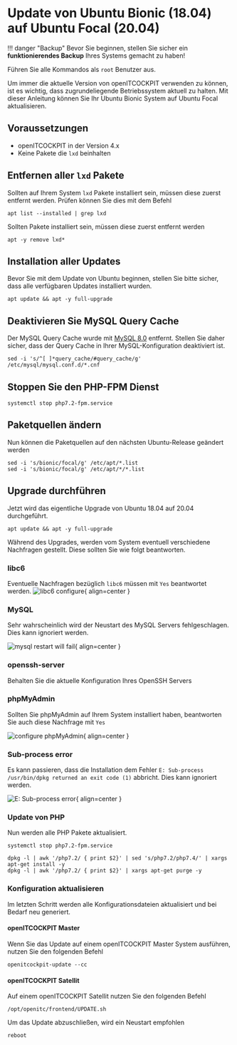 # Update von Ubuntu Bionic (18.04) auf Ubuntu Focal (20.04)

!!! danger "Backup"
    Bevor Sie beginnen, stellen Sie sicher ein **funktionierendes Backup** Ihres Systems gemacht zu haben!

Führen Sie alle Kommandos als `root` Benutzer aus.

Um immer die aktuelle Version von openITCOCKPIT verwenden zu können, ist es wichtig, dass zugrundeliegende Betriebssystem aktuell zu halten.
Mit dieser Anleitung können Sie Ihr Ubuntu Bionic System auf Ubuntu Focal aktualisieren.

##  Voraussetzungen
 -  openITCOCKPIT in der Version 4.x
 -  Keine Pakete die `lxd` beinhalten

## Entfernen aller `lxd` Pakete
Sollten auf Ihrem System `lxd` Pakete installiert sein, müssen diese zuerst entfernt werden. Prüfen können Sie dies mit dem Befehl
```
apt list --installed | grep lxd
```

Sollten Pakete installiert sein, müssen diese zuerst entfernt werden
```
apt -y remove lxd*
```

## Installation aller Updates
Bevor Sie mit dem Update von Ubuntu beginnen, stellen Sie bitte sicher, dass alle verfügbaren Updates installiert wurden.

```
apt update && apt -y full-upgrade
```

## Deaktivieren Sie MySQL Query Cache
Der MySQL Query Cache wurde mit [MySQL 8.0](https://dev.mysql.com/blog-archive/mysql-8-0-retiring-support-for-the-query-cache/) entfernt.
Stellen Sie daher sicher, dass der Query Cache in Ihrer MySQL-Konfiguration deaktiviert ist.
```
sed -i 's/^[ ]*query_cache/#query_cache/g' /etc/mysql/mysql.conf.d/*.cnf
```

## Stoppen Sie den PHP-FPM Dienst
```
systemctl stop php7.2-fpm.service
```

## Paketquellen ändern
Nun können die Paketquellen auf den nächsten Ubuntu-Release geändert werden
```
sed -i 's/bionic/focal/g' /etc/apt/*.list
sed -i 's/bionic/focal/g' /etc/apt/*/*.list
```

## Upgrade durchführen
Jetzt wird das eigentliche Upgrade von Ubuntu 18.04 auf 20.04 durchgeführt.
```
apt update && apt -y full-upgrade
```

Während des Upgrades, werden vom System eventuell verschiedene Nachfragen gestellt. Diese sollten Sie wie folgt beantworten.

### libc6
Eventuelle Nachfragen bezüglich `libc6` müssen mit `Yes` beantwortet werden.
![libc6 configure](/images/updates/ubuntu-bionic/libc6.png){ align=center }

### MySQL
Sehr wahrscheinlich wird der Neustart des MySQL Servers fehlgeschlagen. Dies kann ignoriert werden.

![mysql restart will fail](/images/updates/ubuntu-bionic/mysql.png){ align=center }

### openssh-server
Behalten Sie die aktuelle Konfiguration Ihres OpenSSH Servers

### phpMyAdmin
Sollten Sie phpMyAdmin auf Ihrem System installiert haben, beantworten Sie auch diese Nachfrage mit `Yes`

![configure phpMyAdmin](/images/updates/ubuntu-bionic/mysql.png){ align=center }

### Sub-process error
Es kann passieren, dass die Installation dem Fehler `E: Sub-process /usr/bin/dpkg returned an exit code (1)` abbricht.
Dies kann ignoriert werden.

![E: Sub-process error](/images/updates/ubuntu-bionic/fehler.png){ align=center }

### Update von PHP
Nun werden alle PHP Pakete aktualisiert.

```
systemctl stop php7.2-fpm.service
```

```
dpkg -l | awk '/php7.2/ { print $2}' | sed 's/php7.2/php7.4/' | xargs apt-get install -y
dpkg -l | awk '/php7.2/ { print $2}' | xargs apt-get purge -y
```

### Konfiguration aktualisieren
Im letzten Schritt werden alle Konfigurationsdateien aktualisiert und bei Bedarf neu generiert.

#### openITCOCKPIT Master
Wenn Sie das Update auf einem openITCOCKPIT Master System ausführen, nutzen Sie den folgenden Befehl
```
openitcockpit-update --cc
```

#### openITCOCKPIT Satellit
Auf einem openITCOCKPIT Satellit nutzen Sie den folgenden Befehl
```
/opt/openitc/frontend/UPDATE.sh
```

Um das Update abzuschließen, wird ein Neustart empfohlen
```
reboot
```
